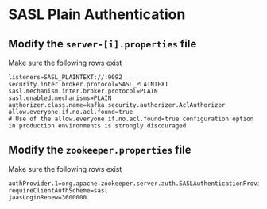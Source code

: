 # SASL Plain Authentication

## Modify the `server-[i].properties` file

Make sure the following rows exist

```
listeners=SASL_PLAINTEXT://:9092
security.inter.broker.protocol=SASL_PLAINTEXT
sasl.mechanism.inter.broker.protocol=PLAIN
sasl.enabled.mechanisms=PLAIN
authorizer.class.name=kafka.security.authorizer.AclAuthorizer
allow.everyone.if.no.acl.found=true
# Use of the allow.everyone.if.no.acl.found=true configuration option in production environments is strongly discouraged.
```

## Modify the `zookeeper.properties` file

Make sure the following rows exist

```
authProvider.1=org.apache.zookeeper.server.auth.SASLAuthenticationProvideri
requireClientAuthScheme=sasl
jaasLoginRenew=3600000
```